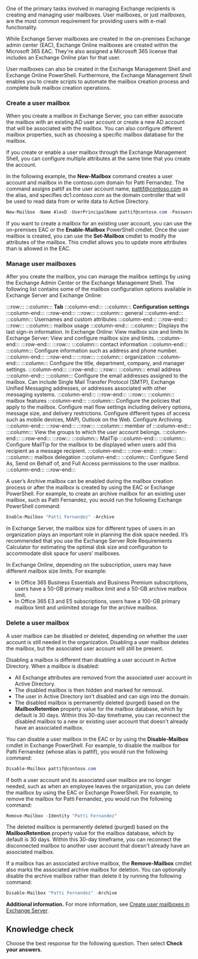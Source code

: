 One of the primary tasks involved in managing Exchange recipients is creating and managing user mailboxes. User mailboxes, or just mailboxes, are the most common requirement for providing users with e-mail functionality.

While Exchange Server mailboxes are created in the on-premises Exchange admin center (EAC), Exchange Online mailboxes are created within the Microsoft 365 EAC. They're also assigned a Microsoft 365 license that includes an Exchange Online plan for that user.

User mailboxes can also be created in the Exchange Management Shell and Exchange Online PowerShell. Furthermore, the Exchange Management Shell enables you to create scripts to automate the mailbox creation process and complete bulk mailbox creation operations.

### Create a user mailbox

When you create a mailbox in Exchange Server, you can either associate the mailbox with an existing AD user account or create a new AD account that will be associated with the mailbox. You can also configure different mailbox properties, such as choosing a specific mailbox database for the mailbox.

If you create or enable a user mailbox through the Exchange Management Shell, you can configure multiple attributes at the same time that you create the account.

In the following example, the **New-Mailbox** command creates a user account and mailbox in the contoso.com domain for Patti Fernandez. The command assigns pattif as the user account name, pattif@contoso.com as the alias, and specifies dc1.contoso.com as the domain controller that will be used to read data from or write data to Active Directory.

```powershell
New-Mailbox -Name AlexD -UserPrincipalName pattif@contoso.com -Password (ConvertTo-SecureString -String 'P@ssw0rd' -AsPlainText -Force) -Alias pattif@contoso.com -FirstName Patti -LastName Fernandez -DisplayName “Patti Fernandez” -DomainController dc1.contoso.com
```

If you want to create a mailbox for an existing user account, you can use the on-premises EAC or the **Enable-Mailbox** PowerShell cmdlet. Once the user mailbox is created, you can use the **Set-Mailbox** cmdlet to modify the attributes of the mailbox. This cmdlet allows you to update more attributes than is allowed in the EAC.

### Manage user mailboxes

After you create the mailbox, you can manage the mailbox settings by using the Exchange Admin Center or the Exchange Management Shell. The following list contains some of the mailbox configuration options available in Exchange Server and Exchange Online:

:::row:::
  :::column:::
    **Tab**
  :::column-end:::
  :::column:::
    **Configuration settings**
  :::column-end:::
:::row-end:::
:::row:::
  :::column:::
    general
  :::column-end:::
  :::column:::
    Usernames and custom attributes
  :::column-end:::
:::row-end:::
:::row:::
  :::column:::
    mailbox usage
  :::column-end:::
  :::column:::
    Displays the last sign-in information.
In Exchange Online: View mailbox size and limits
In Exchange Server: View and configure mailbox size and limits.
  :::column-end:::
:::row-end:::
:::row:::
  :::column:::
    contact information
  :::column-end:::
  :::column:::
    Configure information such as address and phone number.
  :::column-end:::
:::row-end:::
:::row:::
  :::column:::
    organization
  :::column-end:::
  :::column:::
    Configure the title, department, company, and manager settings.
  :::column-end:::
:::row-end:::
:::row:::
  :::column:::
    email address
  :::column-end:::
  :::column:::
    Configure the email addresses assigned to the mailbox.
Can include Single Mail Transfer Protocol (SMTP), Exchange Unified Messaging addresses, or addresses associated with other messaging systems.
  :::column-end:::
:::row-end:::
:::row:::
  :::column:::
    mailbox features
  :::column-end:::
  :::column:::
    Configure the policies that apply to the mailbox.
Configure mail flow settings including delivery options, message size, and delivery restrictions.
Configure different types of access such as mobile devices, MAPI, Outlook on the Web.
Configure Archiving.
  :::column-end:::
:::row-end:::
:::row:::
  :::column:::
    member of
  :::column-end:::
  :::column:::
    View the groups to which the user account belongs.
  :::column-end:::
:::row-end:::
:::row:::
  :::column:::
    MailTip
  :::column-end:::
  :::column:::
    Configure MailTip for the mailbox to be displayed when users add this recipient as a message recipient.
  :::column-end:::
:::row-end:::
:::row:::
  :::column:::
    mailbox delegation
  :::column-end:::
  :::column:::
    Configure Send As, Send on Behalf of, and Full Access permissions to the user mailbox.
  :::column-end:::
:::row-end:::


A user’s Archive mailbox can be enabled during the mailbox creation process or after the mailbox is created by using the EAC or Exchange PowerShell. For example, to create an archive mailbox for an existing user mailbox, such as Patti Fernandez, you would run the following Exchange PowerShell command:

```powershell
Enable-Mailbox "Patti Fernandez" -Archive
```

In Exchange Server, the mailbox size for different types of users in an organization plays an important role in planning the disk space needed. It’s recommended that you use the Exchange Server Role Requirements Calculator for estimating the optimal disk size and configuration to accommodate disk space for users’ mailboxes.

In Exchange Online, depending on the subscription, users may have different mailbox size limits. For example:

 -  In Office 365 Business Essentials and Business Premium subscriptions, users have a 50-GB primary mailbox limit and a 50-GB archive mailbox limit.
 -  In Office 365 E3 and E5 subscriptions, users have a 100-GB primary mailbox limit and unlimited storage for the archive mailbox.

### Delete a user mailbox

A user mailbox can be disabled or deleted, depending on whether the user account is still needed in the organization. Disabling a user mailbox deletes the mailbox, but the associated user account will still be present.

Disabling a mailbox is different than disabling a user account in Active Directory. When a mailbox is disabled:

 -  All Exchange attributes are removed from the associated user account in Active Directory.
 -  The disabled mailbox is then hidden and marked for removal.
 -  The user in Active Directory isn't disabled and can sign into the domain.
 -  The disabled mailbox is permanently deleted (purged) based on the **MailboxRetention** property value for the mailbox database, which by default is 30 days. Within this 30-day timeframe, you can reconnect the disabled mailbox to a new or existing user account that doesn't already have an associated mailbox.

You can disable a user mailbox in the EAC or by using the **Disable-Mailbox** cmdlet in Exchange PowerShell. For example, to disable the mailbox for Patti Fernandez (whose alias is pattif), you would run the following command:

```powershell
Disable-Mailbox pattif@contoso.com
```

If both a user account and its associated user mailbox are no longer needed, such as when an employee leaves the organization, you can delete the mailbox by using the EAC or Exchange PowerShell. For example, to remove the mailbox for Patti Fernandez, you would run the following command:

```powershell
Remove-Mailbox -Identity "Patti Fernandez"
```

The deleted mailbox is permanently deleted (purged) based on the **MailboxRetention** property value for the mailbox database, which by default is 30 days. Within this 30-day timeframe, you can reconnect the disconnected mailbox to another user account that doesn't already have an associated mailbox.

If a mailbox has an associated archive mailbox, the **Remove-Mailbox** cmdlet also marks the associated archive mailbox for deletion. You can optionally disable the archive mailbox rather than delete it by running the following command:

```powershell
Disable-Mailbox "Patti Fernandez" -Archive
```

**Additional information.** For more information, see [Create user mailboxes in Exchange Server](/exchange/recipients/create-user-mailboxes?azure-portal=true).

## Knowledge check

Choose the best response for the following question. Then select **Check your answers**.